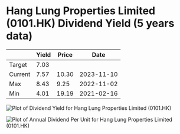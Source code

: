 # Hang Lung Properties Limited (0101.HK) Dividend Yield (5 years data)

|     | Yield   | Price | Date       |
|-----|---------|-------|------------|
| Target | 7.03 |  |  |
| Current | 7.57 | 10.30  | 2023-11-10 |
| Max | 8.43 | 9.25  | 2022-11-02 |
| Min | 4.01 | 19.19  | 2021-02-16 |

![Plot of Dividend Yield for Hang Lung Properties Limited (0101.HK)](0101_div_5.png)

![Plot of Annual Dividend Per Unit for Hang Lung Properties Limited (0101.HK)](0101_yearly_dpu.png)
